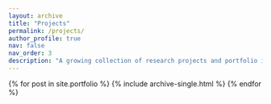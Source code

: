 ```yaml
---
layout: archive
title: "Projects"
permalink: /projects/
author_profile: true
nav: false
nav_order: 3
description: "A growing collection of research projects and portfolio items."
---
```


{% for post in site.portfolio %}
  {% include archive-single.html %}
{% endfor %}
